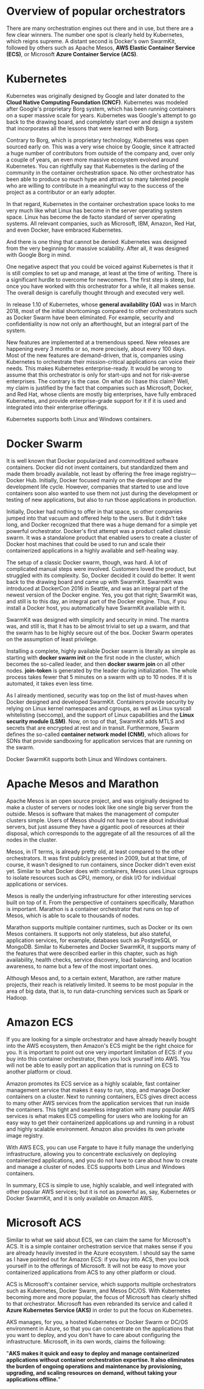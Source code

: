 # Overview of popular orchestrators

There are many orchestration engines out there and in use, but there are a few clear winners. The number one spot is clearly held by Kubernetes, which reigns supreme. A distant second is Docker's own SwarmKit, followed by others such as Apache Mesos, **AWS Elastic Container Service (ECS)**, or Microsoft **Azure Container Service (ACS)**.

# Kubernetes
Kubernetes was originally designed by Google and later donated to the **Cloud Native Computing Foundation (CNCF)**. Kubernetes was modeled after Google's proprietary Borg system, which has been running containers on a super massive scale for years. Kubernetes was Google's attempt to go back to the drawing board, and completely start over and design a system that incorporates all the lessons that were learned with Borg.

Contrary to Borg, which is proprietary technology, Kubernetes was open sourced early on. This was a very wise choice by Google, since it attracted a huge number of contributors from outside of the company and, over only a couple of years, an even more massive ecosystem evolved around Kubernetes. You can rightfully say that Kubernetes is the darling of the community in the container orchestration space. No other orchestrator has been able to produce so much hype and attract so many talented people who are willing to contribute in a meaningful way to the success of the project as a contributor or an early adopter.

In that regard, Kubernetes in the container orchestration space looks to me very much like what Linux has become in the server operating system space. Linux has become the de facto standard of server operating systems. All relevant companies, such as Microsoft, IBM, Amazon, Red Hat, and even Docker, have embraced Kubernetes.

And there is one thing that cannot be denied: Kubernetes was designed from the very beginning for massive scalability. After all, it was designed with Google Borg in mind.

One negative aspect that you could be voiced against Kubernetes is that it is still complex to set up and manage, at least at the time of writing. There is a significant hurdle to overcome for newcomers. The first step is steep, but once you have worked with this orchestrator for a while, it all makes sense. The overall design is carefully thought through and executed very well.

In release 1.10 of Kubernetes, whose **general availability (GA)** was in March 2018, most of the initial shortcomings compared to other orchestrators such as Docker Swarm have been eliminated. For example, security and confidentiality is now not only an afterthought, but an integral part of the system.

New features are implemented at a tremendous speed. New releases are happening every 3 months or so, more precisely, about every 100 days. Most of the new features are demand-driven, that is, companies using Kubernetes to orchestrate their mission-critical applications can voice their needs. This makes Kubernetes enterprise-ready. It would be wrong to assume that this orchestrator is only for start-ups and not for risk-averse enterprises. The contrary is the case. On what do I base this claim? Well, my claim is justified by the fact that companies such as Microsoft, Docker, and Red Hat, whose clients are mostly big enterprises, have fully embraced Kubernetes, and provide enterprise-grade support for it if it is used and integrated into their enterprise offerings.

Kubernetes supports both Linux and Windows containers.

# Docker Swarm

It is well known that Docker popularized and commoditized software containers. Docker did not invent containers, but standardized them and made them broadly available, not least by offering the free image registry—Docker Hub. Initially, Docker focused mainly on the developer and the development life cycle. However, companies that started to use and love containers soon also wanted to use them not just during the development or testing of new applications, but also to run those applications in production.

Initially, Docker had nothing to offer in that space, so other companies jumped into that vacuum and offered help to the users. But it didn't take long, and Docker recognized that there was a huge demand for a simple yet powerful orchestrator. Docker's first attempt was a product called classic swarm. It was a standalone product that enabled users to create a cluster of Docker host machines that could be used to run and scale their containerized applications in a highly available and self-healing way.

The setup of a classic Docker swarm, though, was hard. A lot of complicated manual steps were involved. Customers loved the product, but struggled with its complexity. So, Docker decided it could do better. It went back to the drawing board and came up with SwarmKit. SwarmKit was introduced at DockerCon 2016 in Seattle, and was an integral part of the newest version of the Docker engine. Yes, you got that right; SwarmKit was, and still is to this day, an integral part of the Docker engine. Thus, if you install a Docker host, you automatically have SwarmKit available with it.

SwarmKit was designed with simplicity and security in mind. The mantra was, and still is, that it has to be almost trivial to set up a swarm, and that the swarm has to be highly secure out of the box. Docker Swarm operates on the assumption of least privilege.

Installing a complete, highly available Docker swarm is literally as simple as starting with **docker swarm init** on the first node in the cluster, which becomes the so-called leader, and then **docker swarm join <join-token>** on all other nodes. **join-token** is generated by the leader during initialization. The whole process takes fewer that 5 minutes on a swarm with up to 10 nodes. If it is automated, it takes even less time.

As I already mentioned, security was top on the list of must-haves when Docker designed and developed SwarmKit. Containers provide security by relying on Linux kernel namespaces and cgroups, as well as Linux syscall whitelisting (seccomp), and the support of Linux capabilities and the **Linux security module (LSM)**. Now, on top of that, SwarmKit adds MTLS and secrets that are encrypted at rest and in transit. Furthermore, Swarm defines the so-called **container network model (CNM)**, which allows for SDNs that provide sandboxing for application services that are running on the swarm.

Docker SwarmKit supports both Linux and Windows containers.

# Apache Mesos and Marathon
Apache Mesos is an open source project, and was originally designed to make a cluster of servers or nodes look like one single big server from the outside. Mesos is software that makes the management of computer clusters simple. Users of Mesos should not have to care about individual servers, but just assume they have a gigantic pool of resources at their disposal, which corresponds to the aggregate of all the resources of all the nodes in the cluster.

Mesos, in IT terms, is already pretty old, at least compared to the other orchestrators. It was first publicly presented in 2009, but at that time, of course, it wasn't designed to run containers, since Docker didn't even exist yet. Similar to what Docker does with containers, Mesos uses Linux cgroups to isolate resources such as CPU, memory, or disk I/O for individual applications or services.

Mesos is really the underlying infrastructure for other interesting services built on top of it. From the perspective of containers specifically, Marathon is important. Marathon is a container orchestrator that runs on top of Mesos, which is able to scale to thousands of nodes.

Marathon supports multiple container runtimes, such as Docker or its own Mesos containers. It supports not only stateless, but also stateful, application services, for example, databases such as PostgreSQL or MongoDB. Similar to Kubernetes and Docker SwarmKit, it supports many of the features that were described earlier in this chapter, such as high availability, health checks, service discovery, load balancing, and location awareness, to name but a few of the most important ones.

Although Mesos and, to a certain extent, Marathon, are rather mature projects, their reach is relatively limited. It seems to be most popular in the area of big data, that is, to run data-crunching services such as Spark or Hadoop.

# Amazon ECS
If you are looking for a simple orchestrator and have already heavily bought into the AWS ecosystem, then Amazon's ECS might be the right choice for you. It is important to point out one very important limitation of ECS: if you buy into this container orchestrator, then you lock yourself into AWS. You will not be able to easily port an application that is running on ECS to another platform or cloud. 

Amazon promotes its ECS service as a highly scalable, fast container management service that makes it easy to run, stop, and manage Docker containers on a cluster. Next to running containers, ECS gives direct access to many other AWS services from the application services that run inside the containers. This tight and seamless integration with many popular AWS services is what makes ECS compelling for users who are looking for an easy way to get their containerized applications up and running in a robust and highly scalable environment. Amazon also provides its own private image registry.

With AWS ECS, you can use Fargate to have it fully manage the underlying infrastructure, allowing you to concentrate exclusively on deploying containerized applications, and you do not have to care about how to create and manage a cluster of nodes. ECS supports both Linux and Windows containers.

In summary, ECS is simple to use, highly scalable, and well integrated with other popular AWS services; but it is not as powerful as, say, Kubernetes or Docker SwarmKit, and it is only available on Amazon AWS.

# Microsoft ACS 
Similar to what we said about ECS, we can claim the same for Microsoft's ACS. It is a simple container orchestration service that makes sense if you are already heavily invested in the Azure ecosystem. I should say the same as I have pointed out for Amazon ECS: if you buy into ACS, then you lock yourself in to the offerings of Microsoft. It will not be easy to move your containerized applications from ACS to any other platform or cloud.

ACS is Microsoft's container service, which supports multiple orchestrators such as Kubernetes, Docker Swarm, and Mesos DC/OS. With Kubernetes becoming more and more popular, the focus of Microsoft has clearly shifted to that orchestrator. Microsoft has even rebranded its service and called it **Azure Kubernetes Service (AKS)** in order to put the focus on Kubernetes.

AKS manages, for you, a hosted Kubernetes or Docker Swarm or DC/OS environment in Azure, so that you can concentrate on the applications that you want to deploy, and you don't have to care about configuring the infrastructure. Microsoft, in its own words, claims the following:

"**AKS makes it quick and easy to deploy and manage containerized applications without container orchestration expertise. It also eliminates the burden of ongoing operations and maintenance by provisioning, upgrading, and scaling resources on demand, without taking your applications offline.**"